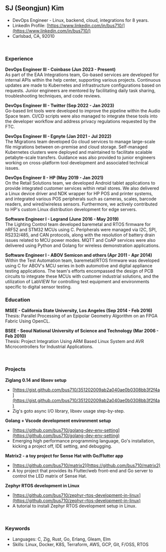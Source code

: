 ## SJ (Seongjun) Kim 
- DevOps Engineer - Linux, backend, cloud, integrations for 8 years.
- LinkedIn Profile: [https://www.linkedin.com/in/bus710/](https://www.linkedin.com/in/bus710/)
- Carlsbad, CA, 92010

<br/>

### Experience

**DevOps Engineer III - Coinbase (Jun 2023 - Present)**  
As part of the EAA Integrations team, Go-based services are developed for internal APIs within the help center, supporting various projects. Continuous updates are made to Kubernetes and infrastructure configurations based on requests. Junior engineers are mentored by facilitating daily task sharing, troubleshooting techniques, and code reviews.

**DevOps Engineer III - Twitter (Sep 2022 - Jan 2023)**  
Go-based lint tools were developed to improve the pipeline within the Audio Space team. CI/CD scripts were also managed to integrate these tools into the developer workflow and address privacy regulations requested by the FTC.

**DevOps Engineer III - Egnyte (Jan 2021 - Jul 2022)**  
The Migrations team developed Go cloud services to manage large-scale file migrations between on-premise and cloud storage. Self-managed Kubernetes clusters were deployed and maintained to facilitate scalable petabyte-scale transfers. Guidance was also provided to junior engineers working on cross-platform tool development and associated technical issues.

**DevOps Engineer II - HP (May 2019 - Jan 2021)**  
On the Retail Solutions team, we developed Android tablet applications to provide integrated customer services within retail stores. We also delivered a Linux device driver and NDK wrapper for HP POS and printer systems, and integrated various POS peripherals such as cameras, scales, barcode readers, and wired/wireless sensors. Furthermore, we actively contributed to HP's custom Linux distribution development for edge servers.

**Software Engineer I - Legrand (June 2016 - May 2019)**  
The Lighting Control team developed baremetal and RTOS firmware for nRF52 and STM32 MCUs using C. Peripherals were managed via I2C, SPI, RS232/485, and CAN protocols, along with the resolution of battery drain issues related to MCU power modes. MQTT and CoAP services were also delivered using Python and Golang for wireless demonstration applications.

**Software Engineer I - ABOV Semicon and others (Apr 2011 - Apr 2014)**  
Within the Test Automation team, baremetal/RTOS firmware was developed using C for ABOV's MCU series in both automotive and digital appliance testing applications. The team's efforts encompassed the design of PCB circuits to integrate these MCUs with customer industrial solutions, and the utilization of LabVIEW for controlling test equipment and environments specific to digital sensor testing.

<div style="page-break-after: always;"></div>

### Education

**MSEE - California State University, Los Angeles (Sep 2014 - Feb 2016)**  
Thesis: Parallel Processing of an Epipolar Geometry Algorithm on an FPGA Fabric Using OpenCL.

**BSEE - Seoul National University of Science and Technology (Mar 2006 - Feb 2010)**  
Thesis: Project Integration Using ARM Based Linux System and AVR Microcontrollers for Industrial Applications.

<br/>

### Projects

**Ziglang 0.14 and libxev setup** 
- [https://gist.github.com/bus710/351202009ab2a040ae0b0308bb3f2f4a](https://gist.github.com/bus710/351202009ab2a040ae0b0308bb3f2f4a)
- Zig's goto async I/O library, libxev usage step-by-step.

**Golang + Vscode development environment setup**
- [https://github.com/bus710/golang-dev-env-setting](https://github.com/bus710/golang-dev-env-setting)
- Emerging high performance programming language, Go's installation, kicking a project off, IDE setting, and debugging.
 
**Matrix2 - a toy project for Sense Hat with Go/Flutter app**  
- [https://github.com/bus710/matrix2](https://github.com/bus710/matrix2)
- A toy project that provides its Flutter/web front-end and Go server to control the LED matrix of Sense Hat.

**Zephyr RTOS development in Linux**  
- [https://github.com/bus710/zephyr-rtos-development-in-linux](https://github.com/bus710/zephyr-rtos-development-in-linux)
- A tutorial to install Zephyr RTOS development setup in Linux.

<br/>

### Keywords

- Languages: C, Zig, Rust, Go, Erlang, Gleam, Elm
- Skills: Linux, Docker, K8S, Terraform, AWS, GCP, Git, F/OSS, RTOS
